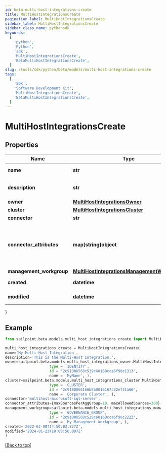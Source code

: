 ```yaml
---
id: beta-multi-host-integrations-create
title: MultiHostIntegrationsCreate
pagination_label: MultiHostIntegrationsCreate
sidebar_label: MultiHostIntegrationsCreate
sidebar_class_name: pythonsdk
keywords:
  [
    'python',
    'Python',
    'sdk',
    'MultiHostIntegrationsCreate',
    'BetaMultiHostIntegrationsCreate',
  ]
slug: /tools/sdk/python/beta/models/multi-host-integrations-create
tags:
  [
    'SDK',
    'Software Development Kit',
    'MultiHostIntegrationsCreate',
    'BetaMultiHostIntegrationsCreate',
  ]
---
```


# MultiHostIntegrationsCreate

## Properties

| Name | Type | Description | Notes |
| --- | --- | --- | --- |
| **name** | **str** | Multi-Host Integration's human-readable name. | [required] |
| **description** | **str** | Multi-Host Integration's human-readable description. | [required] |
| **owner** | [**MultiHostIntegrationsOwner**](multi-host-integrations-owner) |  | [required] |
| **cluster** | [**MultiHostIntegrationsCluster**](multi-host-integrations-cluster) |  | [optional] |
| **connector** | **str** | Connector script name. | [required] |
| **connector_attributes** | **map[string]object** | Multi-Host Integration specific configuration. User can add any number of additional attributes. e.g. maxSourcesPerAggGroup, maxAllowedSources etc. | [optional] |
| **management_workgroup** | [**MultiHostIntegrationsManagementWorkgroup**](multi-host-integrations-management-workgroup) |  | [optional] |
| **created** | **datetime** | Date-time when the source was created | [optional] |
| **modified** | **datetime** | Date-time when the source was last modified. | [optional] |

}

## Example

```python
from sailpoint.beta.models.multi_host_integrations_create import MultiHostIntegrationsCreate

multi_host_integrations_create = MultiHostIntegrationsCreate(
name='My Multi-Host Integration',
description='This is the Multi-Host Integration.',
owner=sailpoint.beta.models.multi_host_integrations_owner.MultiHostIntegrations_owner(
                    type = 'IDENTITY',
                    id = '2c91808568c529c60168cca6f90c1313',
                    name = 'MyName', ),
cluster=sailpoint.beta.models.multi_host_integrations_cluster.MultiHostIntegrations_cluster(
                    type = 'CLUSTER',
                    id = '2c9180866166b5b0016167c32ef31a66',
                    name = 'Corporate Cluster', ),
connector='multihost-microsoft-sql-server',
connector_attributes={maxSourcesPerAggGroup=10, maxAllowedSources=300},
management_workgroup=sailpoint.beta.models.multi_host_integrations_management_workgroup.MultiHostIntegrations_managementWorkgroup(
                    type = 'GOVERNANCE_GROUP',
                    id = '2c91808568c529c60168cca6f90c2222',
                    name = 'My Management Workgroup', ),
created='2022-02-08T14:50:03.827Z',
modified='2024-01-23T18:08:50.897Z'
)

```

[[Back to top]](#)
